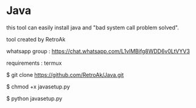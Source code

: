 # Java


this tool can easily install java and "bad system call problem solved".

tool created by RetroAk

whatsapp group : https://chat.whatsapp.com/L1vlMBifg8WDD6v0LtVYV3

requirements : termux


>
$ git clone https://github.com/RetroAk/Java.git

$ chmod +x javasetup.py

$ python javasetup.py
